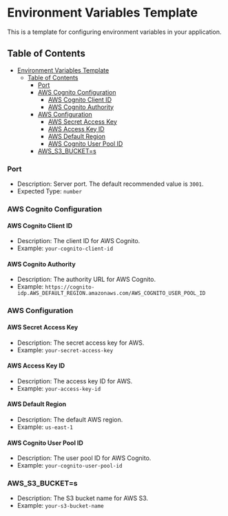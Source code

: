 # Environment Variables Template

This is a template for configuring environment variables in your application.

## Table of Contents

- [Environment Variables Template](#environment-variables-template)
  - [Table of Contents](#table-of-contents)
    - [Port](#port)
    - [AWS Cognito Configuration](#aws-cognito-configuration)
      - [AWS Cognito Client ID](#aws-cognito-client-id)
      - [AWS Cognito Authority](#aws-cognito-authority)
    - [AWS Configuration](#aws-configuration)
      - [AWS Secret Access Key](#aws-secret-access-key)
      - [AWS Access Key ID](#aws-access-key-id)
      - [AWS Default Region](#aws-default-region)
      - [AWS Cognito User Pool ID](#aws-cognito-user-pool-id)
    - [AWS_S3_BUCKET=s](#aws_s3_buckets)

### Port

- Description: Server port. The default recommended value is `3001`.
- Expected Type: `number`

### AWS Cognito Configuration

#### AWS Cognito Client ID

- Description: The client ID for AWS Cognito.
- Example: `your-cognito-client-id`

#### AWS Cognito Authority

- Description: The authority URL for AWS Cognito.
- Example: `https://cognito-idp.AWS_DEFAULT_REGION.amazonaws.com/AWS_COGNITO_USER_POOL_ID`

### AWS Configuration

#### AWS Secret Access Key

- Description: The secret access key for AWS.
- Example: `your-secret-access-key`

#### AWS Access Key ID

- Description: The access key ID for AWS.
- Example: `your-access-key-id`

#### AWS Default Region

- Description: The default AWS region.
- Example: `us-east-1`

#### AWS Cognito User Pool ID

- Description: The user pool ID for AWS Cognito.
- Example: `your-cognito-user-pool-id`

### AWS_S3_BUCKET=s

- Description: The S3 bucket name for AWS S3.
- Example: `your-s3-bucket-name`
